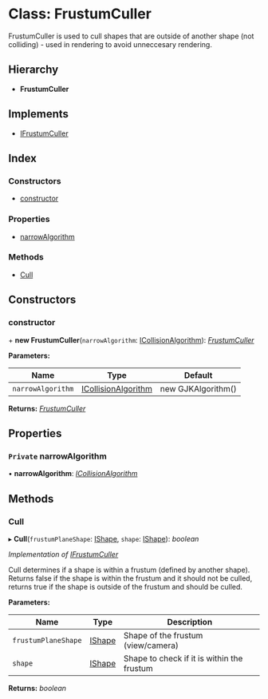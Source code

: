 
# Class: FrustumCuller

FrustumCuller is used to cull shapes that are outside of another shape (not
colliding) - used in rendering to avoid unneccesary rendering.

## Hierarchy

* **FrustumCuller**

## Implements

* [IFrustumCuller](../interfaces/ifrustumculler.md)

## Index

### Constructors

* [constructor](frustumculler.md#constructor)

### Properties

* [narrowAlgorithm](frustumculler.md#private-narrowalgorithm)

### Methods

* [Cull](frustumculler.md#cull)

## Constructors

###  constructor

\+ **new FrustumCuller**(`narrowAlgorithm`: [ICollisionAlgorithm](../interfaces/icollisionalgorithm.md)): *[FrustumCuller](frustumculler.md)*

**Parameters:**

Name | Type | Default |
------ | ------ | ------ |
`narrowAlgorithm` | [ICollisionAlgorithm](../interfaces/icollisionalgorithm.md) | new GJKAlgorithm() |

**Returns:** *[FrustumCuller](frustumculler.md)*

## Properties

### `Private` narrowAlgorithm

• **narrowAlgorithm**: *[ICollisionAlgorithm](../interfaces/icollisionalgorithm.md)*

## Methods

###  Cull

▸ **Cull**(`frustumPlaneShape`: [IShape](../interfaces/ishape.md), `shape`: [IShape](../interfaces/ishape.md)): *boolean*

*Implementation of [IFrustumCuller](../interfaces/ifrustumculler.md)*

Cull determines if a shape is within a frustum (defined by another
shape). Returns false if the shape is within the frustum and it should
not be culled, returns true if the shape is outside of the frustum and
should be culled.

**Parameters:**

Name | Type | Description |
------ | ------ | ------ |
`frustumPlaneShape` | [IShape](../interfaces/ishape.md) | Shape of the frustum (view/camera) |
`shape` | [IShape](../interfaces/ishape.md) | Shape to check if it is within the frustum  |

**Returns:** *boolean*
